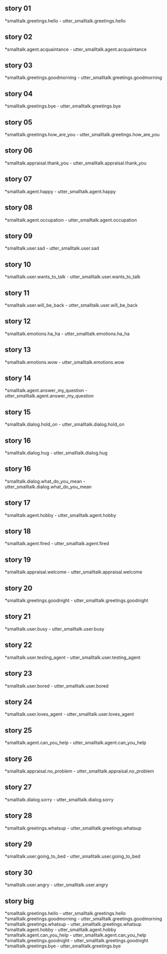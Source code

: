 ## story 01
*smalltalk.greetings.hello
    - utter_smalltalk.greetings.hello

## story 02
*smalltalk.agent.acquaintance
    - utter_smalltalk.agent.acquaintance
    
## story 03
*smalltalk.greetings.goodmorning
    - utter_smalltalk.greetings.goodmorning
    
## story 04
*smalltalk.greetings.bye
    - utter_smalltalk.greetings.bye
    
## story 05
*smalltalk.greetings.how_are_you
    - utter_smalltalk.greetings.how_are_you
    
## story 06
*smalltalk.appraisal.thank_you
    - utter_smalltalk.appraisal.thank_you

## story 07
*smalltalk.agent.happy
    - utter_smalltalk.agent.happy
    
## story 08
*smalltalk.agent.occupation
    - utter_smalltalk.agent.occupation
    
## story 09
*smalltalk.user.sad
    - utter_smalltalk.user.sad
    
## story 10
*smalltalk.user.wants_to_talk
    - utter_smalltalk.user.wants_to_talk
    
## story 11
*smalltalk.user.will_be_back
    - utter_smalltalk.user.will_be_back

## story 12
*smalltalk.emotions.ha_ha
    - utter_smalltalk.emotions.ha_ha
    
## story 13
*smalltalk.emotions.wow
    - utter_smalltalk.emotions.wow
    
## story 14
*smalltalk.agent.answer_my_question
    - utter_smalltalk.agent.answer_my_question
    
## story 15
*smalltalk.dialog.hold_on
    - utter_smalltalk.dialog.hold_on
    
## story 16
*smalltalk.dialog.hug
    - utter_smalltalk.dialog.hug
    
## story 16
*smalltalk.dialog.what_do_you_mean
    - utter_smalltalk.dialog.what_do_you_mean
    
## story 17
*smalltalk.agent.hobby
    - utter_smalltalk.agent.hobby
    
## story 18
*smalltalk.agent.fired
    - utter_smalltalk.agent.fired
    
## story 19
*smalltalk.appraisal.welcome
    - utter_smalltalk.appraisal.welcome
    
## story 20
*smalltalk.greetings.goodnight
    - utter_smalltalk.greetings.goodnight
    
## story 21
*smalltalk.user.busy
     - utter_smalltalk.user.busy
     
## story 22
*smalltalk.user.testing_agent
    - utter_smalltalk.user.testing_agent
    
## story 23
*smalltalk.user.bored
    - utter_smalltalk.user.bored
    
## story 24
*smalltalk.user.loves_agent
    - utter_smalltalk.user.loves_agent
    
## story 25
*smalltalk.agent.can_you_help
    - utter_smalltalk.agent.can_you_help
    
## story 26
*smalltalk.appraisal.no_problem
    - utter_smalltalk.appraisal.no_problem
    
## story 27
*smalltalk.dialog.sorry
    - utter_smalltalk.dialog.sorry
    
## story 28
*smalltalk.greetings.whatsup
    - utter_smalltalk.greetings.whatsup
    
## story 29
*smalltalk.user.going_to_bed
    - utter_smalltalk.user.going_to_bed
    
## story 30
*smalltalk.user.angry
    - utter_smalltalk.user.angry
    
## story big
*smalltalk.greetings.hello
    - utter_smalltalk.greetings.hello
*smalltalk.greetings.goodmorning
    - utter_smalltalk.greetings.goodmorning
*smalltalk.greetings.whatsup
    - utter_smalltalk.greetings.whatsup
*smalltalk.agent.hobby
    - utter_smalltalk.agent.hobby
*smalltalk.agent.can_you_help
    - utter_smalltalk.agent.can_you_help
*smalltalk.greetings.goodnight
    - utter_smalltalk.greetings.goodnight
*smalltalk.greetings.bye
    - utter_smalltalk.greetings.bye
